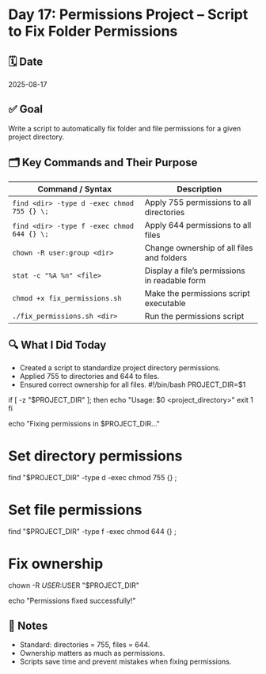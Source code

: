 # Day 17: Permissions Project – Script to Fix Folder Permissions
## 🗓️ Date
2025-08-17

## ✅ Goal
Write a script to automatically fix folder and file permissions for a given project directory.

## 🗂️ Key Commands and Their Purpose
| Command / Syntax                           | Description                                   |
| ------------------------------------------ | --------------------------------------------- |
| `find <dir> -type d -exec chmod 755 {} \;` | Apply 755 permissions to all directories      |
| `find <dir> -type f -exec chmod 644 {} \;` | Apply 644 permissions to all files            |
| `chown -R user:group <dir>`                | Change ownership of all files and folders     |
| `stat -c "%A %n" <file>`                   | Display a file’s permissions in readable form |
| `chmod +x fix_permissions.sh`              | Make the permissions script executable        |
| `./fix_permissions.sh <dir>`               | Run the permissions script                    |

## 🔍 What I Did Today
- Created a script to standardize project directory permissions.
- Applied 755 to directories and 644 to files.
- Ensured correct ownership for all files.
#!/bin/bash
PROJECT_DIR=$1

if [ -z "$PROJECT_DIR" ]; then
    echo "Usage: $0 <project_directory>"
    exit 1
fi

echo "Fixing permissions in $PROJECT_DIR..."

# Set directory permissions
find "$PROJECT_DIR" -type d -exec chmod 755 {} \;

# Set file permissions
find "$PROJECT_DIR" -type f -exec chmod 644 {} \;

# Fix ownership
chown -R $USER:$USER "$PROJECT_DIR"

echo "Permissions fixed successfully!"

## 🧠 Notes
- Standard: directories = 755, files = 644.
- Ownership matters as much as permissions.
- Scripts save time and prevent mistakes when fixing permissions.